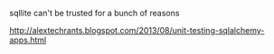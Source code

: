 

sqllite can't be trusted for a bunch of reasons

<http://alextechrants.blogspot.com/2013/08/unit-testing-sqlalchemy-apps.html>

